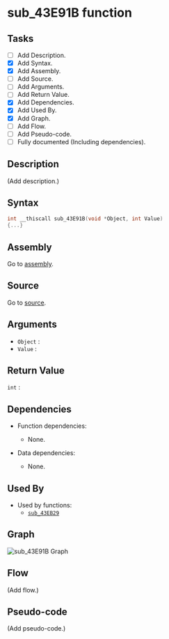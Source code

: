 # sub_43E91B function

## Tasks

- [ ] Add Description.
- [X] Add Syntax.
- [X] Add Assembly.
- [ ] Add Source.
- [ ] Add Arguments.
- [ ] Add Return Value.
- [X] Add Dependencies.
- [X] Add Used By.
- [X] Add Graph.
- [ ] Add Flow.
- [ ] Add Pseudo-code.
- [ ] Fully documented (Including dependencies).

## Description

(Add description.)

## Syntax

```c
int __thiscall sub_43E91B(void *Object, int Value)
{...}
```

## Assembly

Go to [assembly](../asm/sub_43E91B.asm).

## Source

Go to [source](../cc/sub_43E91B.cc).

## Arguments

* `Object` : 
* `Value` : 

## Return Value

`int` : 

## Dependencies

* Function dependencies:
  * None.


* Data dependencies:
  * None.

## Used By

* Used by functions:
  * [`sub_43EB29`](../md/sub_43EB29.md)

## Graph

![sub_43E91B Graph](../svg/sub_43E91B.svg "sub_43E91B Graph")

## Flow

(Add flow.)

## Pseudo-code

(Add pseudo-code.)
